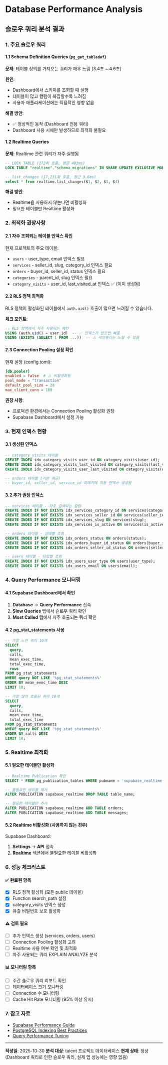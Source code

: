 # Database Performance Analysis

## 슬로우 쿼리 분석 결과

### 1. 주요 슬로우 쿼리

#### 1.1 Schema Definition Queries (`pg_get_tabledef`)
**문제**: 테이블 정의를 가져오는 쿼리가 매우 느림 (3.4초 ~ 4.6초)

**원인**:
- Dashboard에서 스키마를 조회할 때 실행
- 테이블이 많고 컬럼이 복잡할수록 느려짐
- 사용자 애플리케이션에는 직접적인 영향 없음

**해결 방안**:
- ✅ 정상적인 동작 (Dashboard 전용 쿼리)
- Dashboard 사용 시에만 발생하므로 최적화 불필요

#### 1.2 Realtime Queries
**문제**: Realtime 관련 쿼리가 자주 실행됨

```sql
-- LOCK TABLE (172회 호출, 평균 403ms)
LOCK TABLE "realtime"."schema_migrations" IN SHARE UPDATE EXCLUSIVE MODE

-- list_changes (17,231회 호출, 평균 3.6ms)
select * from realtime.list_changes($1, $2, $3, $4)
```

**해결 방안**:
- Realtime을 사용하지 않는다면 비활성화
- 필요한 테이블만 Realtime 활성화

### 2. 최적화 권장사항

#### 2.1 자주 조회되는 테이블 인덱스 확인

현재 프로젝트의 주요 테이블:
- `users` - user_type, email 인덱스 필요
- `services` - seller_id, slug, category_id 인덱스 필요
- `orders` - buyer_id, seller_id, status 인덱스 필요
- `categories` - parent_id, slug 인덱스 필요
- `category_visits` - user_id, last_visited_at 인덱스 ✅ (이미 생성됨)

#### 2.2 RLS 정책 최적화

RLS 정책이 활성화된 테이블에서 `auth.uid()` 호출이 많으면 느려질 수 있습니다.

**체크 포인트**:
```sql
-- RLS 정책에서 자주 사용되는 패턴
USING (auth.uid() = user_id)  -- ✅ 인덱스가 있으면 빠름
USING (EXISTS (SELECT 1 FROM ...))  -- ⚠️ 서브쿼리는 느릴 수 있음
```

#### 2.3 Connection Pooling 설정 확인

현재 설정 (config.toml):
```toml
[db.pooler]
enabled = false  # ⚠️ 비활성화됨
pool_mode = "transaction"
default_pool_size = 20
max_client_conn = 100
```

**권장 사항**:
- 프로덕션 환경에서는 Connection Pooling 활성화 권장
- Supabase Dashboard에서 설정 가능

### 3. 현재 인덱스 현황

#### 3.1 생성된 인덱스

```sql
-- category_visits 테이블
CREATE INDEX idx_category_visits_user_id ON category_visits(user_id);
CREATE INDEX idx_category_visits_last_visited ON category_visits(last_visited_at DESC);
CREATE INDEX idx_category_visits_user_last_visited ON category_visits(user_id, last_visited_at DESC);

-- orders 테이블 (기본 제공)
-- buyer_id, seller_id, service_id 외래키에 자동 인덱스 생성됨
```

#### 3.2 추가 권장 인덱스

```sql
-- services 테이블 - 자주 검색되는 컬럼
CREATE INDEX IF NOT EXISTS idx_services_category_id ON services(category_id);
CREATE INDEX IF NOT EXISTS idx_services_seller_id ON services(seller_id);
CREATE INDEX IF NOT EXISTS idx_services_slug ON services(slug);
CREATE INDEX IF NOT EXISTS idx_services_is_active ON services(is_active) WHERE is_active = true;

-- orders 테이블 - 상태별 조회
CREATE INDEX IF NOT EXISTS idx_orders_status ON orders(status);
CREATE INDEX IF NOT EXISTS idx_orders_buyer_id_status ON orders(buyer_id, status);
CREATE INDEX IF NOT EXISTS idx_orders_seller_id_status ON orders(seller_id, status);

-- users 테이블 - 타입별 조회
CREATE INDEX IF NOT EXISTS idx_users_user_type ON users(user_type);
CREATE INDEX IF NOT EXISTS idx_users_email ON users(email);
```

### 4. Query Performance 모니터링

#### 4.1 Supabase Dashboard에서 확인

1. **Database** → **Query Performance** 접속
2. **Slow Queries** 탭에서 슬로우 쿼리 확인
3. **Most Called** 탭에서 자주 호출되는 쿼리 확인

#### 4.2 pg_stat_statements 사용

```sql
-- 가장 느린 쿼리 10개
SELECT
  query,
  calls,
  mean_exec_time,
  total_exec_time,
  rows
FROM pg_stat_statements
WHERE query NOT LIKE '%pg_stat_statements%'
ORDER BY mean_exec_time DESC
LIMIT 10;

-- 가장 많이 호출된 쿼리 10개
SELECT
  query,
  calls,
  mean_exec_time,
  total_exec_time
FROM pg_stat_statements
WHERE query NOT LIKE '%pg_stat_statements%'
ORDER BY calls DESC
LIMIT 10;
```

### 5. Realtime 최적화

#### 5.1 필요한 테이블만 활성화

```sql
-- Realtime Publication 확인
SELECT * FROM pg_publication_tables WHERE pubname = 'supabase_realtime';

-- 불필요한 테이블 제거
ALTER PUBLICATION supabase_realtime DROP TABLE table_name;

-- 필요한 테이블만 추가
ALTER PUBLICATION supabase_realtime ADD TABLE orders;
ALTER PUBLICATION supabase_realtime ADD TABLE messages;
```

#### 5.2 Realtime 비활성화 (사용하지 않는 경우)

Supabase Dashboard:
1. **Settings** → **API** 접속
2. **Realtime** 섹션에서 불필요한 테이블 비활성화

### 6. 성능 체크리스트

#### ✅ 완료된 항목
- [x] RLS 정책 활성화 (모든 public 테이블)
- [x] Function search_path 설정
- [x] category_visits 인덱스 생성
- [x] 유출 비밀번호 보호 활성화

#### ⚠️ 검토 필요
- [ ] 추가 인덱스 생성 (services, orders, users)
- [ ] Connection Pooling 활성화 고려
- [ ] Realtime 사용 여부 확인 및 최적화
- [ ] 자주 사용되는 쿼리 EXPLAIN ANALYZE 분석

#### 📊 모니터링 항목
- [ ] 주간 슬로우 쿼리 리포트 확인
- [ ] 데이터베이스 크기 모니터링
- [ ] Connection 수 모니터링
- [ ] Cache Hit Rate 모니터링 (95% 이상 유지)

### 7. 참고 자료

- [Supabase Performance Guide](https://supabase.com/docs/guides/database/performance)
- [PostgreSQL Indexing Best Practices](https://www.postgresql.org/docs/current/indexes.html)
- [Query Performance Tuning](https://supabase.com/docs/guides/database/query-performance)

---

**작성일**: 2025-10-30
**분석 대상**: talent 프로젝트 데이터베이스
**현재 상태**: 정상 (Dashboard 쿼리로 인한 슬로우 쿼리, 실제 앱 성능에는 영향 없음)
